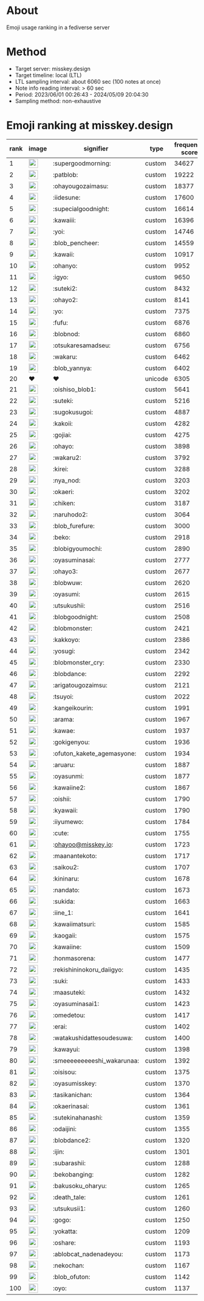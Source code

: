 # About
Emoji usage ranking in a fediverse server

# Method
- Target server: misskey.design
- Target timeline: local (LTL)
- LTL sampling interval: about 6060 sec (100 notes at once)
- Note info reading interval: > 60 sec
- Period: 2023/06/01 00:26:43 - 2024/05/09 20:04:30 
- Sampling method: non-exhaustive

# Emoji ranking at misskey.design

|rank|image|signifier|type|frequency score|
|----|----|----|----|----|
|1|<img height="24" src="https://misskey.design/emoji/supergoodmorning.webp">|:supergoodmorning:|custom|34627|
|2|<img height="24" src="https://misskey.design/emoji/patblob.webp">|:patblob:|custom|19222|
|3|<img height="24" src="https://misskey.design/emoji/ohayougozaimasu.webp">|:ohayougozaimasu:|custom|18377|
|4|<img height="24" src="https://misskey.design/emoji/iidesune.webp">|:iidesune:|custom|17600|
|5|<img height="24" src="https://misskey.design/emoji/supecialgoodnight.webp">|:supecialgoodnight:|custom|16614|
|6|<img height="24" src="https://misskey.design/emoji/kawaiii.webp">|:kawaiii:|custom|16396|
|7|<img height="24" src="https://misskey.design/emoji/yoi.webp">|:yoi:|custom|14746|
|8|<img height="24" src="https://misskey.design/emoji/blob_pencheer.webp">|:blob_pencheer:|custom|14559|
|9|<img height="24" src="https://misskey.design/emoji/kawaii.webp">|:kawaii:|custom|10917|
|10|<img height="24" src="https://misskey.design/emoji/ohanyo.webp">|:ohanyo:|custom|9952|
|11|<img height="24" src="https://misskey.design/emoji/igyo.webp">|:igyo:|custom|9650|
|12|<img height="24" src="https://misskey.design/emoji/suteki2.webp">|:suteki2:|custom|8432|
|13|<img height="24" src="https://misskey.design/emoji/ohayo2.webp">|:ohayo2:|custom|8141|
|14|<img height="24" src="https://misskey.design/emoji/yo.webp">|:yo:|custom|7375|
|15|<img height="24" src="https://misskey.design/emoji/fufu.webp">|:fufu:|custom|6876|
|16|<img height="24" src="https://misskey.design/emoji/blobnod.webp">|:blobnod:|custom|6860|
|17|<img height="24" src="https://misskey.design/emoji/otsukaresamadseu.webp">|:otsukaresamadseu:|custom|6756|
|18|<img height="24" src="https://misskey.design/emoji/wakaru.webp">|:wakaru:|custom|6462|
|19|<img height="24" src="https://misskey.design/emoji/blob_yannya.webp">|:blob_yannya:|custom|6402|
|20|❤|❤|unicode|6305|
|21|<img height="24" src="https://misskey.design/emoji/oishiso_blob1.webp">|:oishiso_blob1:|custom|5641|
|22|<img height="24" src="https://misskey.design/emoji/suteki.webp">|:suteki:|custom|5216|
|23|<img height="24" src="https://misskey.design/emoji/sugokusugoi.webp">|:sugokusugoi:|custom|4887|
|24|<img height="24" src="https://misskey.design/emoji/kakoii.webp">|:kakoii:|custom|4282|
|25|<img height="24" src="https://misskey.design/emoji/gojiai.webp">|:gojiai:|custom|4275|
|26|<img height="24" src="https://misskey.design/emoji/ohayo.webp">|:ohayo:|custom|3898|
|27|<img height="24" src="https://misskey.design/emoji/wakaru2.webp">|:wakaru2:|custom|3792|
|28|<img height="24" src="https://misskey.design/emoji/kirei.webp">|:kirei:|custom|3288|
|29|<img height="24" src="https://misskey.design/emoji/nya_nod.webp">|:nya_nod:|custom|3203|
|30|<img height="24" src="https://misskey.design/emoji/okaeri.webp">|:okaeri:|custom|3202|
|31|<img height="24" src="https://misskey.design/emoji/chiken.webp">|:chiken:|custom|3187|
|32|<img height="24" src="https://misskey.design/emoji/naruhodo2.webp">|:naruhodo2:|custom|3064|
|33|<img height="24" src="https://misskey.design/emoji/blob_furefure.webp">|:blob_furefure:|custom|3000|
|34|<img height="24" src="https://misskey.design/emoji/beko.webp">|:beko:|custom|2918|
|35|<img height="24" src="https://misskey.design/emoji/blobigyoumochi.webp">|:blobigyoumochi:|custom|2890|
|36|<img height="24" src="https://misskey.design/emoji/oyasuminasai.webp">|:oyasuminasai:|custom|2777|
|37|<img height="24" src="https://misskey.design/emoji/ohayo3.webp">|:ohayo3:|custom|2677|
|38|<img height="24" src="https://misskey.design/emoji/blobwuw.webp">|:blobwuw:|custom|2620|
|39|<img height="24" src="https://misskey.design/emoji/oyasumi.webp">|:oyasumi:|custom|2615|
|40|<img height="24" src="https://misskey.design/emoji/utsukushii.webp">|:utsukushii:|custom|2516|
|41|<img height="24" src="https://misskey.design/emoji/blobgoodnight.webp">|:blobgoodnight:|custom|2508|
|42|<img height="24" src="https://misskey.design/emoji/blobmonster.webp">|:blobmonster:|custom|2421|
|43|<img height="24" src="https://misskey.design/emoji/kakkoyo.webp">|:kakkoyo:|custom|2386|
|44|<img height="24" src="https://misskey.design/emoji/yosugi.webp">|:yosugi:|custom|2342|
|45|<img height="24" src="https://misskey.design/emoji/blobmonster_cry.webp">|:blobmonster_cry:|custom|2330|
|46|<img height="24" src="https://misskey.design/emoji/blobdance.webp">|:blobdance:|custom|2292|
|47|<img height="24" src="https://misskey.design/emoji/arigatougozaimsu.webp">|:arigatougozaimsu:|custom|2121|
|48|<img height="24" src="https://misskey.design/emoji/tsuyoi.webp">|:tsuyoi:|custom|2022|
|49|<img height="24" src="https://misskey.design/emoji/kangeikourin.webp">|:kangeikourin:|custom|1991|
|50|<img height="24" src="https://misskey.design/emoji/arama.webp">|:arama:|custom|1967|
|51|<img height="24" src="https://misskey.design/emoji/kawae.webp">|:kawae:|custom|1937|
|52|<img height="24" src="https://misskey.design/emoji/gokigenyou.webp">|:gokigenyou:|custom|1936|
|53|<img height="24" src="https://misskey.design/emoji/ofuton_kakete_agemasyone.webp">|:ofuton_kakete_agemasyone:|custom|1934|
|54|<img height="24" src="https://misskey.design/emoji/aruaru.webp">|:aruaru:|custom|1887|
|55|<img height="24" src="https://misskey.design/emoji/oyasunmi.webp">|:oyasunmi:|custom|1877|
|56|<img height="24" src="https://misskey.design/emoji/kawaiine2.webp">|:kawaiine2:|custom|1867|
|57|<img height="24" src="https://misskey.design/emoji/oishii.webp">|:oishii:|custom|1790|
|58|<img height="24" src="https://misskey.design/emoji/kyawaii.webp">|:kyawaii:|custom|1790|
|59|<img height="24" src="https://misskey.design/emoji/iiyumewo.webp">|:iiyumewo:|custom|1784|
|60|<img height="24" src="https://misskey.design/emoji/cute.webp">|:cute:|custom|1755|
|61|<img height="24" src="https://misskey.design/emoji/ohayoo.webp">|:ohayoo@misskey.io:|custom|1723|
|62|<img height="24" src="https://misskey.design/emoji/maanantekoto.webp">|:maanantekoto:|custom|1717|
|63|<img height="24" src="https://misskey.design/emoji/saikou2.webp">|:saikou2:|custom|1707|
|64|<img height="24" src="https://misskey.design/emoji/kininaru.webp">|:kininaru:|custom|1678|
|65|<img height="24" src="https://misskey.design/emoji/nandato.webp">|:nandato:|custom|1673|
|66|<img height="24" src="https://misskey.design/emoji/sukida.webp">|:sukida:|custom|1663|
|67|<img height="24" src="https://misskey.design/emoji/iine_1.webp">|:iine_1:|custom|1641|
|68|<img height="24" src="https://misskey.design/emoji/kawaiimatsuri.webp">|:kawaiimatsuri:|custom|1585|
|69|<img height="24" src="https://misskey.design/emoji/kaogaii.webp">|:kaogaii:|custom|1575|
|70|<img height="24" src="https://misskey.design/emoji/kawaiine.webp">|:kawaiine:|custom|1509|
|71|<img height="24" src="https://misskey.design/emoji/honmasorena.webp">|:honmasorena:|custom|1477|
|72|<img height="24" src="https://misskey.design/emoji/rekishininokoru_daiigyo.webp">|:rekishininokoru_daiigyo:|custom|1435|
|73|<img height="24" src="https://misskey.design/emoji/suki.webp">|:suki:|custom|1433|
|74|<img height="24" src="https://misskey.design/emoji/maasuteki.webp">|:maasuteki:|custom|1432|
|75|<img height="24" src="https://misskey.design/emoji/oyasuminasai1.webp">|:oyasuminasai1:|custom|1423|
|76|<img height="24" src="https://misskey.design/emoji/omedetou.webp">|:omedetou:|custom|1417|
|77|<img height="24" src="https://misskey.design/emoji/erai.webp">|:erai:|custom|1402|
|78|<img height="24" src="https://misskey.design/emoji/watakushidattesoudesuwa.webp">|:watakushidattesoudesuwa:|custom|1400|
|79|<img height="24" src="https://misskey.design/emoji/kawayui.webp">|:kawayui:|custom|1398|
|80|<img height="24" src="https://misskey.design/emoji/smeeeeeeeeeshi_wakarunaa.webp">|:smeeeeeeeeeshi_wakarunaa:|custom|1392|
|81|<img height="24" src="https://misskey.design/emoji/oisisou.webp">|:oisisou:|custom|1375|
|82|<img height="24" src="https://misskey.design/emoji/oyasumisskey.webp">|:oyasumisskey:|custom|1370|
|83|<img height="24" src="https://misskey.design/emoji/tasikanichan.webp">|:tasikanichan:|custom|1364|
|84|<img height="24" src="https://misskey.design/emoji/okaerinasai.webp">|:okaerinasai:|custom|1361|
|85|<img height="24" src="https://misskey.design/emoji/sutekinahanashi.webp">|:sutekinahanashi:|custom|1359|
|86|<img height="24" src="https://misskey.design/emoji/odaijini.webp">|:odaijini:|custom|1355|
|87|<img height="24" src="https://misskey.design/emoji/blobdance2.webp">|:blobdance2:|custom|1320|
|88|<img height="24" src="https://misskey.design/emoji/ijin.webp">|:ijin:|custom|1301|
|89|<img height="24" src="https://misskey.design/emoji/subarashii.webp">|:subarashii:|custom|1288|
|90|<img height="24" src="https://misskey.design/emoji/bekobanging.webp">|:bekobanging:|custom|1282|
|91|<img height="24" src="https://misskey.design/emoji/bakusoku_oharyu.webp">|:bakusoku_oharyu:|custom|1265|
|92|<img height="24" src="https://misskey.design/emoji/death_tale.webp">|:death_tale:|custom|1261|
|93|<img height="24" src="https://misskey.design/emoji/utsukusii1.webp">|:utsukusii1:|custom|1260|
|94|<img height="24" src="https://misskey.design/emoji/gogo.webp">|:gogo:|custom|1250|
|95|<img height="24" src="https://misskey.design/emoji/yokatta.webp">|:yokatta:|custom|1209|
|96|<img height="24" src="https://misskey.design/emoji/oshare.webp">|:oshare:|custom|1193|
|97|<img height="24" src="https://misskey.design/emoji/ablobcat_nadenadeyou.webp">|:ablobcat_nadenadeyou:|custom|1173|
|98|<img height="24" src="https://misskey.design/emoji/nekochan.webp">|:nekochan:|custom|1167|
|99|<img height="24" src="https://misskey.design/emoji/blob_ofuton.webp">|:blob_ofuton:|custom|1142|
|100|<img height="24" src="https://misskey.design/emoji/oyo.webp">|:oyo:|custom|1137|
